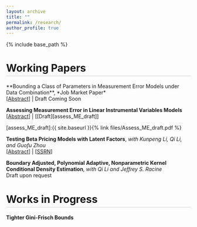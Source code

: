 ```yaml
---
layout: archive
title: ""
permalink: /research/
author_profile: true
---
```


{% include base_path %}

<h1 style="border-bottom: 0.5px solid rgba(0,0,0,0.2); padding-bottom: 4px;">
Working Papers
</h1>
**Bounding a Class of Parameters in Measurement Error Models under Data Combination**,  *Job Market Paper* <br/>
[<a href="#"  onclick="visib('jmp'); return false;">Abstract</a>] | Draft Coming Soon

<div id="jmp" style="display: none; padding: 5px">
Validation data that includes both the measurements and the true values provides an effective way to address measurement error. However, obtaining this data can be challenging due to issues related to data collection and matching. This paper studies measurement error models when the measurement and the true value are observed in two different datasets that cannot be matched. We consider a class of parameters that are essential for understanding (non-classical) measurement error and derive their bounds by solving linear programming problems. Our framework allows for an extensive set of identifying assumptions, ensuring flexible structures for the measurement error. We demonstrate our approach using two unmatched datasets: one with reported welfare benefits and the other with actual benefits.
<br/></div>


**Assessing Measurement Error in Linear Instrumental Variables Models**<br/>
[<a href="#"  onclick="visib('assess_ME'); return false;">Abstract</a>] | [[Draft][assess_ME_draft]]

<div id="assess_ME" style="display: none; padding: 5px">
In linear regression analysis, it is common to use instruments to address measurement error in the regressor. However, bias can still arise if the measurement error correlates with either the true variable, other regressors, or the instrument. This paper develops a sensitivity analysis framework for linear instrumental variables (IV) models that accounts for such concerns. We establish bounds for the parameter of interest using a set of sensitivity parameters that restrict the consistent deviations of the measurement from the true variable.  We illustrate our methods in an empirical study that uses twins data to analyze the effect of schooling level on wages.
<br/></div>
[assess_ME_draft]:{{ site.baseurl }}{% link files/Assess_ME_draft.pdf %}

**Testing Beta Pricing Models with Latent Factors**, *with Kunpeng Li, Qi Li, and Guofu Zhou*<br/>
[<a href="#"  onclick="visib('test_beta'); return false;">Abstract</a>] | [<a href="https://papers.ssrn.com/sol3/papers.cfm?abstract_id=5491568" target="_blank" rel="noopener noreferrer">SSRN</a>]


<div id="test_beta" style="display: none; padding: 5px">
We propose a test for assessing the validity of linear asset pricing models with latent factors. We establish the asymptotic normality of the test statistic under the null as both the cross-sectional (n) and time-series (T) dimensions grow large. To improve power against sparse alternatives, we incorporate a screening statistic. Simulations demonstrate favorable finite-sample performance. Applying our test to a broad set of anomalies, we find that a small number of latent factors cannot explain their returns. We also revisit the influential study of Giglio and Xiu (2021), which develops a novel method for extracting macro-risk premia, and show that a new extraction approach is needed to account for the more complicated pricing errors revealed by our test.
<br/></div>

**Boundary Adjusted, Polynomial Adaptive, Nonparametric Kernel Conditional Density Estimation**, *with Qi Li and Jeffrey S. Racine* <br/>
Draft upon request


<h1 style="border-bottom: 0.5px solid rgba(0,0,0,0.2); padding-bottom: 4px; margin-top: 40px;">
Works in Progress
</h1>

**Tighter Gini-Frisch Bounds**


<script>
function visib(id){
  var el = document.getElementById(id);
  if (!el) return;
  el.style.display = (el.style.display === 'none' || el.style.display === '') ? 'block' : 'none';
}
</script>
